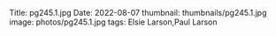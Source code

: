 Title: pg245.1.jpg
Date: 2022-08-07
thumbnail: thumbnails/pg245.1.jpg
image: photos/pg245.1.jpg
tags: Elsie Larson,Paul Larson
